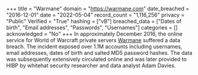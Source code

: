 +++
title = "Warmane"
domain = "https://warmane.com"
date_breached = "2016-12-01"
date = "2022-05-04"
record_count = "1,116,256"
privacy = "Public"
Verified = "True"
hashing = ["vB"]
breached_data = ["Dates of birth", "Email addresses", "Passwords", "Usernames"]
categories = []
acknowledged = "No"
+++
In approximately December 2016, the online service for World of Warcraft private servers <a href="https://www.warmane.com" target="_blank" rel="noopener">Warmane</a> suffered a data breach. The incident exposed over 1.1M accounts including usernames, email addresses, dates of birth and salted MD5 password hashes. The data was subsequently extensively circulated online and was later provided to HIBP by whitehat security researcher and data analyst Adam Davies.
